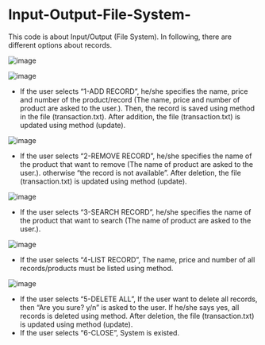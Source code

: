 # Input-Output-File-System-
This code is about Input/Output (File System). In following, there are different options about records.

![image](https://user-images.githubusercontent.com/42895382/148624721-f2c83a2f-67c3-46e7-a67a-d83678796208.png)

![image](https://user-images.githubusercontent.com/42895382/148624823-715505ce-323d-420d-8902-d782dca8079c.png)

- If the user selects “1-ADD RECORD”, he/she specifies the name, price and number of the product/record (The name, price and number of product are asked to the user.). Then, the record is saved using method in the file (transaction.txt). After addition, the file (transaction.txt) is updated using method (update).

![image](https://user-images.githubusercontent.com/42895382/148624887-01178a27-0d10-440a-bef5-2f699322fc73.png)

- If the user selects “2-REMOVE RECORD”, he/she specifies the name of the product that want to remove (The name of product are asked to the user.). otherwise “the record is not available”. After deletion, the file (transaction.txt) is updated using method (update).

![image](https://user-images.githubusercontent.com/42895382/148624863-c1c0bfe6-7264-4194-8ab9-fa79553ce10a.png)

- If the user selects “3-SEARCH RECORD”, he/she specifies the name of the product that want to search (The name of product are asked to the user.).

![image](https://user-images.githubusercontent.com/42895382/148624910-467de612-6f37-4c56-bfe4-c9c6314d963f.png)

- If the user selects “4-LIST RECORD”, The name, price and number of all records/products must be listed using method.

![image](https://user-images.githubusercontent.com/42895382/148624921-81955609-65ca-4afe-84b2-97e51b4969a3.png)

- If the user selects “5-DELETE ALL”, If the user want to delete all records, then “Are you sure? y/n” is asked to the user. If he/she says yes, all records is deleted using method. After deletion, the file (transaction.txt) is updated using method (update).
- If the user selects “6-CLOSE”, System is existed.

